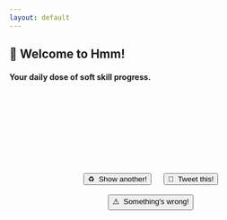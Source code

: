 ```yaml
---
layout: default
---
```

<meta name="twitter:card" content="summary" />
<meta name="twitter:site" content="{{ page.title }}" />
<meta name="twitter:title" content="{{ page.title }}" />
<meta name="twitter:image" content="{{ page.title_image }}" />

<script src="https://ajax.googleapis.com/ajax/libs/jquery/3.5.1/jquery.min.js"></script>

<p align="center">
<h2>💬 Welcome to Hmm!</h2>
<h4>Your daily dose of soft skill progress.</h4>

<br>

<center>
<div class="card">
<h1 id = "id_emoji"/><h2 id = "id_title"/>
<h4 id = "id_text"/>
<br>
<h5 id = "id_topic"/>
</div>
<h2><br></h2>
<script src="js/random_quote.js"></script>
<button type = "button" id = "button" onClick="window.location.reload();">♻️&nbsp;&nbsp;Show another!</button>
&emsp;
<button type = "button" id = "button_tweet" onClick="generateTweet();">🦆&nbsp;&nbsp;Tweet this!</button>
<br><br>
<button type = "button" id = "button_report" onClick="reportIssue();">⚠️&nbsp;&nbsp;Something's wrong!</button>
</center>
</p>
